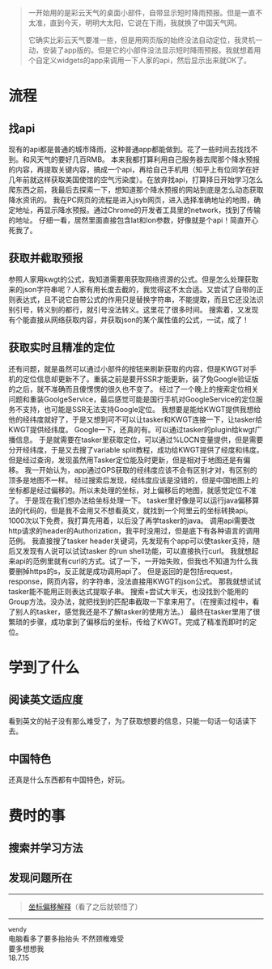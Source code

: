 [mTime]:#(1534521862978)
<!---
一开始用的是彩云天气的桌面小部件，自带显示短时降雨预报。但是一直不太准，直到今天，明明大太阳，它说在下雨，我就想自己做一个
--->
> 一开始用的是彩云天气的桌面小部件，自带显示短时降雨预报。但是一直不太准，直到今天，明明大太阳，它说在下雨，我就换了中国天气网。  
> 
> 它确实比彩云天气要准一些，但是用网页版的始终没法自动定位，我灵机一动，安装了app版的。但是它的小部件没法显示短时降雨预报。我就想着用个自定义widgets的app来调用一下人家的api，然后显示出来就OK了。  
> 

# 流程
## 找api
现有的api都是普通的城市降雨，这种普通app都能做到。花了一些时间去找找不到。和风天气的要好几百RMB。
本来我都打算利用自己服务器去爬那个降水预报的内容，再提取关键内容，搞成一个api，再给自己手机用（知乎上有位同学在好几年前就这样获取美国使馆的空气污染度）。在放弃找api，打算择日开始学习怎么爬东西之前，我最后去探索一下，想知道那个降水预报的网站到底是怎么动态获取降水资讯的。
我在PC网页的流程是进入jsyb网页，进入选择准确地址的地图，确定地址，再显示降水预报。通过Chrome的开发者工具里的network，找到了传输的地址。
仔细一看，居然里面直接包含lat和lon参数，好像就是个api！简直开心死我了。
## 获取并截取预报
参照人家用kwgt的公式，我知道需要用获取网络资源的公式。但是怎么处理获取来的json字符串呢？人家有用长度去截的，我觉得这不太合适。又尝试了自带的正则表达式，且不说它自带公式的作用只是替换字符串，不能提取，而且它还没法识别引号，转义别的都行，就引号没法转义。这里花了很多时间。
搜索着，又发现有个能直接从网络获取内容，并获取json的某个属性值的公式，一试，成了！
## 获取实时且精准的定位
还有问题，就是虽然可以通过小部件的按钮来刷新获取的内容，但是KWGT对手机的定位信息却更新不了。重装之前是要开SSR才能更新，装了免Google验证版的之后，就不准确而且傻愣愣的很久也不变了。
经过了一个晚上的搜索定位相关问题和重装GoolgeService，最后感觉可能是国行手机对GoogleService的定位服务不支持，也可能是SSR无法支持Google定位。
我想要是能给KWGT提供我想给他的经纬度就好了，于是又想到可不可以让tasker和KWGT连接一下，让tasker给KWGT提供经纬度。
Google一下，还真的有。可以通过tasker的plugin给kwgt广播信息。
于是就需要在tasker里获取定位，可以通过%LOCN变量提供，但是需要分开经纬度，于是又去搜了variable split教程，成功给KWGT提供了经度和纬度。
但是经过查询，发现虽然用Tasker定位能及时更新，但是相对于地图还是有偏移。
我一开始认为，app通过GPS获取的经纬度应该不会有区别才对，有区别的顶多是地图不一样。
经过搜索后发现，经纬度应该是没错的，但是中国地图上的坐标都是经过偏移的。所以未处理的坐标，对上偏移后的地图，就感觉定位不准了。
于是现在我们想办法给坐标处理一下。
tasker里好像是可以运行java偏移算法的代码的，但是我不会用又不想看英文，就找到一个阿里云的坐标转换api。1000次以下免费，我打算先用着，以后没了再学tasker的java。
调用api需要改http请求的header的Authorization，我平时没用过，但是底下有各种语言的调用范例。
我直接搜了tasker header关键词，先发现有个app可以使tasker支持，随后又发现有人说可以试试tasker 的run shell功能，可以直接执行curl。
我就想起来api的范例里就有curl的方式。试了一下，一开始失败，但我也不知道为什么我要删掉https的s，反正就是成功调用api了。
但是返回的是包括request，response，网页内容，的字符串，没法直接用KWGT的json公式。
那我就想试试tasker能不能用正则表达式提取子串。
搜索+尝试大半天，也没找到个能用的Group方法。没办法，就把找到的匹配串截取一下拿来用了。（在搜索过程中，看了别人的tasker，感觉我还是不了解tasker的使用方法。）
最终在tasker里用了很繁琐的步骤，成功拿到了偏移后的坐标，传给了KWGT。完成了精准而即时的定位。

# 学到了什么
## 阅读英文适应度
看到英文的帖子没有那么难受了，为了获取想要的信息，只能一句话一句话读下去。
## 中国特色
还真是什么东西都有中国特色，好玩。

# 费时的事
## 搜索并学习方法
## 发现问题所在  

---
> [坐标偏移解释](http://skx926.com/2017/03/04/gps-correction/)（看了之后就顿悟了）
***
`wendy`  
电脑看多了要多抬抬头 不然颈椎难受  
要多想想我  
18.7.15